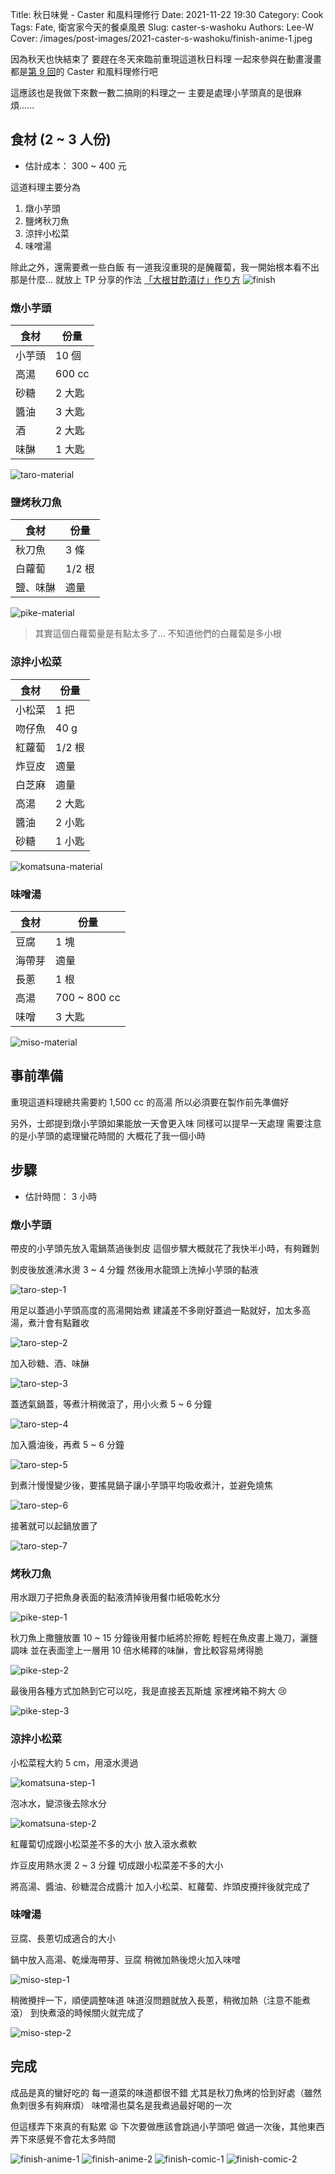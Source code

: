 Title: 秋日味覺 - Caster 和風料理修行
Date: 2021-11-22 19:30
Category: Cook
Tags: Fate, 衛宮家今天的餐桌風景
Slug: caster-s-washoku
Authors: Lee-W
Cover: /images/post-images/2021-caster-s-washoku/finish-anime-1.jpeg

因為秋天也快結束了
要趕在冬天來臨前重現這道秋日料理
一起來參與在動畫漫畫都是[第 9 回](https://ani.gamer.com.tw/animeVideo.php?sn=16735)的 Caster 和風料理修行吧

<!--more-->

這應該也是我做下來數一數二搞剛的料理之一
主要是處理小芋頭真的是很麻煩......

## 食材 (2 ~ 3 人份)
* 估計成本： 300 ~ 400 元

這道料理主要分為

1. 燉小芋頭
2. 鹽烤秋刀魚
3. 涼拌小松菜
4. 味噌湯

除此之外，還需要煮一些白飯
有一道我沒重現的是醃蘿蔔，我一開始根本看不出那是什麼...
就放上 TP 分享的作法 [「大根甘酢漬け」作り方](https://www.youtube.com/watch?v=1C8_frrrj94)
![finish](/images/post-images/2021-caster-s-washoku/finish.jpeg)

### 燉小芋頭

| 食材 | 份量 |
| --- | --- |
| 小芋頭 | 10 個 |
| 高湯 | 600 cc |
| 砂糖 | 2 大匙 |
| 醬油 | 3 大匙 |
| 酒 | 2 大匙 |
| 味醂 | 1 大匙 |

![taro-material](/images/post-images/2021-caster-s-washoku/taro-material.jpeg)

### 鹽烤秋刀魚

| 食材 | 份量|
| --- | --- |
| 秋刀魚 | 3 條 |
| 白蘿蔔 | 1/2 根 |
| 鹽、味醂 | 適量 |

![pike-material](/images/post-images/2021-caster-s-washoku/pike-material.jpeg)

> 其實這個白蘿蔔量是有點太多了...
> 不知道他們的白蘿蔔是多小根

### 涼拌小松菜

| 食材 | 份量 |
| --- | --- |
| 小松菜 | 1 把 |
| 吻仔魚 | 40 g |
| 紅蘿蔔 | 1/2 根 |
| 炸豆皮 | 適量 |
| 白芝麻 | 適量 |
| 高湯 | 2 大匙 |
| 醬油 | 2 小匙 |
| 砂糖 | 1 小匙 |

![komatsuna-material](/images/post-images/2021-caster-s-washoku/komatsuna-material.jpeg)

### 味噌湯

| 食材 | 份量 |
| --- | --- |
| 豆腐 | 1 塊 |
| 海帶芽 | 適量 |
| 長蔥 | 1 根 |
| 高湯 | 700 ~ 800 cc |
| 味噌 | 3 大匙 |

![miso-material](/images/post-images/2021-caster-s-washoku/miso-material.jpeg)

## 事前準備
重現這道料理總共需要約 1,500 cc 的高湯
所以必須要在製作前先準備好

另外，士郎提到燉小芋頭如果能放一天會更入味
同樣可以提早一天處理
需要注意的是小芋頭的處理蠻花時間的
大概花了我一個小時

## 步驟
* 估計時間： 3 小時

### 燉小芋頭

帶皮的小芋頭先放入電鍋蒸過後剝皮
這個步驟大概就花了我快半小時，有夠難剝

剝皮後放進沸水燙 3 ~ 4 分鐘
然後用水龍頭上洗掉小芋頭的黏液

![taro-step-1](/images/post-images/2021-caster-s-washoku/taro-step-1.jpeg)

用足以蓋過小芋頭高度的高湯開始煮
建議差不多剛好蓋過一點就好，加太多高湯，煮汁會有點難收

![taro-step-2](/images/post-images/2021-caster-s-washoku/taro-step-2.jpeg)

加入砂糖、酒、味醂

![taro-step-3](/images/post-images/2021-caster-s-washoku/taro-step-3.jpeg)

蓋透氣鍋蓋，等煮汁稍微滾了，用小火煮 5 ~ 6 分鐘

![taro-step-4](/images/post-images/2021-caster-s-washoku/taro-step-4.jpeg)

加入醬油後，再煮 5 ~ 6 分鐘

![taro-step-5](/images/post-images/2021-caster-s-washoku/taro-step-5.jpeg)

到煮汁慢慢變少後，要搖晃鍋子讓小芋頭平均吸收煮汁，並避免燒焦

![taro-step-6](/images/post-images/2021-caster-s-washoku/taro-step-6.jpeg)

接著就可以起鍋放置了

![taro-step-7](/images/post-images/2021-caster-s-washoku/taro-step-7.jpeg)

### 烤秋刀魚

用水跟刀子把魚身表面的黏液清掉後用餐巾紙吸乾水分

![pike-step-1](/images/post-images/2021-caster-s-washoku/pike-step-1.jpeg)

秋刀魚上撒鹽放置 10 ~ 15 分鐘後用餐巾紙將於擦乾
輕輕在魚皮畫上幾刀，灑鹽調味
並在表面塗上一層用 10 倍水稀釋的味醂，會比較容易烤得脆

![pike-step-2](/images/post-images/2021-caster-s-washoku/pike-step-2.jpeg)

最後用各種方式加熱到它可以吃，我是直接丟瓦斯爐
家裡烤箱不夠大 😢

![pike-step-3](/images/post-images/2021-caster-s-washoku/pike-step-3.jpeg)

### 涼拌小松菜

小松菜程大約 5 cm，用滾水燙過

![komatsuna-step-1](/images/post-images/2021-caster-s-washoku/komatsuna-step-1.jpeg)

泡冰水，變涼後去除水分

![komatsuna-step-2](/images/post-images/2021-caster-s-washoku/komatsuna-step-2.jpeg)

紅蘿蔔切成跟小松菜差不多的大小
放入滾水煮軟

炸豆皮用熱水燙 2 ~ 3 分鐘
切成跟小松菜差不多的大小

將高湯、醬油、砂糖混合成醬汁
加入小松菜、紅蘿蔔、炸頭皮攪拌後就完成了

### 味噌湯

豆腐、長蔥切成適合的大小

鍋中放入高湯、乾燥海帶芽、豆腐
稍微加熱後熄火加入味噌

![miso-step-1](/images/post-images/2021-caster-s-washoku/miso-step-1.jpeg)

稍微攪拌一下，順便調整味道
味道沒問題就放入長蔥，稍微加熱（注意不能煮滾）
到快煮滾的時候關火就完成了

![miso-step-2](/images/post-images/2021-caster-s-washoku/miso-step-2.jpeg)

## 完成
成品是真的蠻好吃的
每一道菜的味道都很不錯
尤其是秋刀魚烤的恰到好處（雖然魚刺很多有夠麻煩）
味噌湯也莫名是我煮過最好喝的一次

但這樣弄下來真的有點累 😫
下次要做應該會跳過小芋頭吧
做過一次後，其他東西弄下來感覺不會花太多時間

![finish-anime-1](/images/post-images/2021-caster-s-washoku/finish-anime-1.jpeg)
![finish-anime-2](/images/post-images/2021-caster-s-washoku/finish-anime-2.jpeg)
![finish-comic-1](/images/post-images/2021-caster-s-washoku/finish-comic-1.jpeg)
![finish-comic-2](/images/post-images/2021-caster-s-washoku/finish-comic-2.jpeg)
